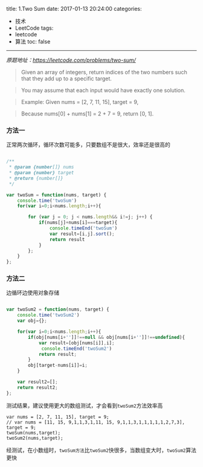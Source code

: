 title: 1.Two Sum
date: 2017-01-13 20:24:00
categories:
- 技术
- LeetCode
tags:
- leetcode
- 算法
toc: false
---


*原题地址：https://leetcode.com/problems/two-sum/*

>Given an array of integers, return indices of the two numbers such that they add up to a specific target.

>You may assume that each input would have exactly one solution.

>Example:
>Given nums = [2, 7, 11, 15], target = 9,

>Because nums[0] + nums[1] = 2 + 7 = 9,
>return [0, 1].

### 方法一

正常两次循环，循环次数可能多，只要数组不是很大，效率还是很高的

```javascript

/**
 * @param {number[]} nums
 * @param {number} target
 * @return {number[]}
 */

var twoSum = function(nums, target) {
	console.time('twoSum')
    for(var i=0;i<nums.length;i++){

    	for (var j = 0; j < nums.length&& i!=j; j++) {
    		if(nums[j]+nums[i]===target){
    			console.timeEnd('twoSum')
    			var result=[i,j].sort();
    			return result
    		}
    	};
    }
};

```
### 方法二

边循环边使用对象存储

```javascript

var twoSum2 = function(nums, target) {
	console.time('twoSum2')
	var obj={};

    for(var i=0;i<nums.length;i++){
    	if(obj[nums[i+'']]!==null && obj[nums[i+'']]!==undefined){
    		var result=[obj[nums[i]],i];
    		 console.timeEnd('twoSum2')
    		return result;
    	}
    	obj[target-nums[i]]=i;
    }

    var result2=[];
    return result2;
};


```

测试结果，建议使用更大的数组测试，才会看到`twoSum2`方法效率高

```
var nums = [2, 7, 11, 15], target = 9;
// var nums = [11, 15, 9,1,1,3,1,11, 15, 9,1,1,3,1,1,1,1,1,2,7,3], target = 9;
twoSum(nums,target);
twoSum2(nums,target);
```

经测试，在小数组时，`twoSum方法`比`twoSum2`快很多，当数组变大时，`twoSum2`算法更快

